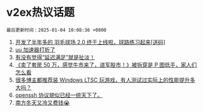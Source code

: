 # v2ex热议话题

`最后更新时间：2025-01-04 10:08:36 +0800`

1. [开发了半年多的 羽毛球场 2.0 终于上线啦，球路练习起来[送码]](https://www.v2ex.com/t/1102231)
1. [uu 加速器打折了](https://www.v2ex.com/t/1102240)
1. [有没有觉得“延迟满足”就是扯淡！](https://www.v2ex.com/t/1102278)
1. [《卖了套房 50 万，感觉牛市来了，进军股市！》被拆穿是 P 图低手，家人们怎么看](https://www.v2ex.com/t/1102244)
1. [很多博主都推荐装 Windows LTSC 玩游戏，有人测试过实际上的性能提升多大吗？](https://www.v2ex.com/t/1102264)
1. [openssh 协议貌似已经一统天下了。](https://www.v2ex.com/t/1102348)
1. [南方冬天又冷又费钱😭](https://www.v2ex.com/t/1102255)

